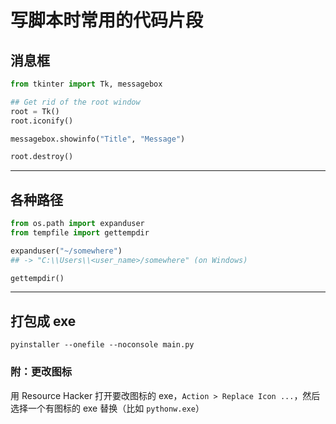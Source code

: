 # 写脚本时常用的代码片段

## 消息框

```python
from tkinter import Tk, messagebox

## Get rid of the root window
root = Tk()
root.iconify()

messagebox.showinfo("Title", "Message")

root.destroy()
```

---

## 各种路径

```python
from os.path import expanduser
from tempfile import gettempdir

expanduser("~/somewhere")
## -> "C:\\Users\\<user_name>/somewhere" (on Windows)

gettempdir()
```

---

## 打包成 exe

```
pyinstaller --onefile --noconsole main.py
```

### 附：更改图标

用 Resource Hacker 打开要改图标的 exe，`Action > Replace Icon ...`，然后选择一个有图标的 exe 替换（比如 `pythonw.exe`）
